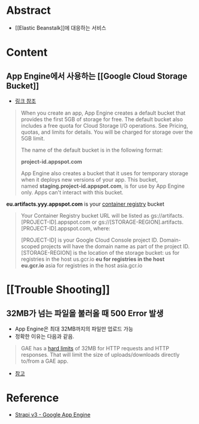 # Abstract
- [[Elastic Beanstalk]]에 대응하는 서비스
# Content
## App Engine에서 사용하는 [[Google Cloud Storage Bucket]]
- [링크 참조](https://stackoverflow.com/questions/60803473/google-cloud-app-engine-default-storage-buckets)
> When you create an app, App Engine creates a default bucket that provides the first 5GB of storage for free. The default bucket also includes a free quota for Cloud Storage I/O operations. See Pricing, quotas, and limits for details. You will be charged for storage over the 5GB limit.
  > 
  > The name of the default bucket is in the following format:
  > 
  > **project-id.appspot.com**
  > 
  > App Engine also creates a bucket that it uses for temporary storage when it deploys new versions of your app. This bucket, named **staging.project-id.appspot.com**, is for use by App Engine only. Apps can't interact with this bucket.
  
  **eu.artifacts.yyy.appspot.com** is your [container registry](https://cloud.google.com/container-registry/docs/access-control) bucket
  
  > Your Container Registry bucket URL will be listed as gs://artifacts.[PROJECT-ID].appspot.com or gs://[STORAGE-REGION].artifacts.[PROJECT-ID].appspot.com, where:
  > 
  > [PROJECT-ID] is your Google Cloud Console project ID. Domain-scoped projects will have the domain name as part of the project ID. [STORAGE-REGION] is the location of the storage bucket: us for registries in the host us.gcr.io **eu for registries in the host eu.gcr.io** asia for registries in the host asia.gcr.io
# [[Trouble Shooting]]
## 32MB가 넘는 파일을 불러올 때 500 Error 발생
- App Engine은 최대 32MB까지의 파일만 업로드 가능
- 정확한 이유는 다음과 같음. 
> GAE has a [hard limits](http://code.google.com/appengine/docs/java/runtime.html#Quotas_and_Limits) of 32MB for HTTP requests and HTTP responses. That will limit the size of uploads/downloads directly to/from a GAE app.
- [참고](https://stackoverflow.com/questions/6898736/upload-file-bigger-than-40mb-to-google-app-engine)
# Reference
- [Strapi v3 - Google App Engine](https://docs-v3.strapi.io/developer-docs/latest/setup-deployment-guides/deployment/hosting-guides/google-app-engine.html)
